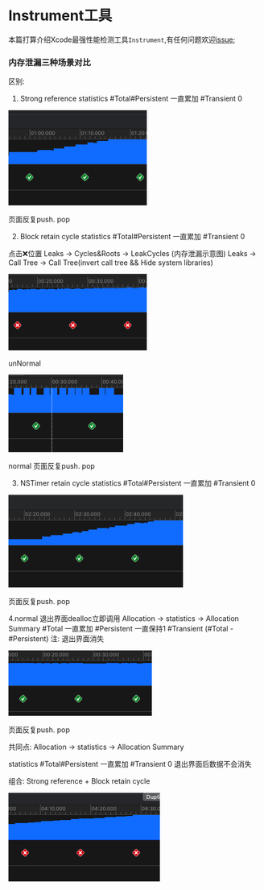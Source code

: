 # Instrument工具
本篇打算介绍Xcode最强性能检测工具`Instrument`,有任何问题欢迎[issue](https://github.com/binzi56/iOSSmallKnowledgePool/issues);

### 内存泄漏三种场景对比
区别:
1. Strong reference
statistics
#Total#Persistent
一直累加
#Transient
0

![](./resources/StrongReference.png)

页面反复push. pop

2. Block retain cycle
statistics
#Total#Persistent
一直累加
#Transient
0

点击❌位置
Leaks -> Cycles&Roots -> LeakCycles   (内存泄漏示意图)
Leaks -> Call Tree ->  Call Tree(invert call tree && Hide system libraries)

![](./resources/BlockRetainCycle.png)

unNormal

![](./resources/BlockNormal.png)

normal
页面反复push. pop


3. NSTimer retain cycle
statistics
#Total#Persistent
一直累加
#Transient
0

![](./resources/NSTimerRetainCycle.png)

页面反复push. pop

4.normal
退出界面dealloc立即调用
Allocation -> statistics ->  Allocation Summary
#Total
一直累加
#Persistent
一直保持1
#Transient
(#Total - #Persistent)
注: 退出界面消失

![](./resources/normal.png)

页面反复push. pop

共同点:
Allocation -> statistics ->  Allocation Summary

statistics
#Total#Persistent
一直累加
#Transient
0
退出界面后数据不会消失

组合:
Strong reference + Block retain cycle

![](./resources/TwoSituation.png)
